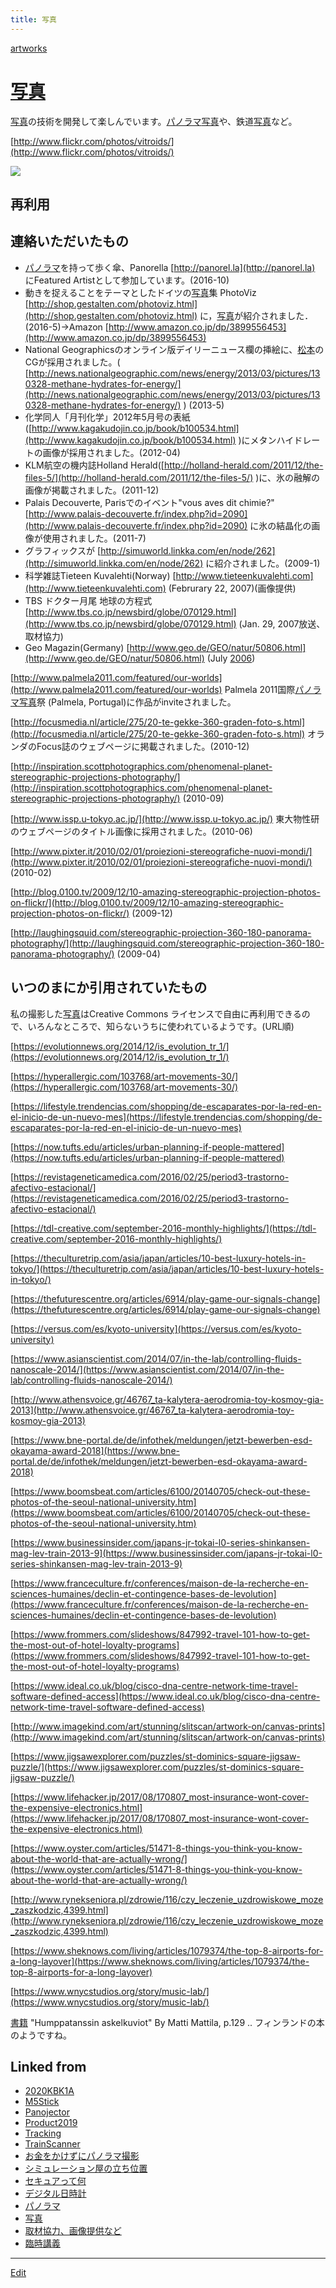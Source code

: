 ```yaml
---
title: 写真
---
```

[artworks](/artworks)

# [写真](/写真)

[写真](/写真)の技術を開発して楽しんでいます。[パノラマ](/パノラマ)[写真](/写真)や、鉄道[写真](/写真)など。

[http://www.flickr.com/photos/vitroids/](http://www.flickr.com/photos/vitroids/)

![](https://farm1.staticflickr.com/925/41421686170_cac9793d26_z_d.jpg)



## 再利用

## 連絡いただいたもの


* [パノラマ](/パノラマ)を持って歩く傘、Panorella [http://panorel.la](http://panorel.la) にFeatured Artistとして参加しています。(2016-10)
* 動きを捉えることをテーマとしたドイツの[写真](/写真)集 PhotoViz [http://shop.gestalten.com/photoviz.html](http://shop.gestalten.com/photoviz.html) に，[写真](/写真)が紹介されました．(2016-5)→Amazon [http://www.amazon.co.jp/dp/3899556453](http://www.amazon.co.jp/dp/3899556453)
* National Geographicsのオンライン版デイリーニュース欄の挿絵に、[松本](/松本)のCGが採用されました。( [http://news.nationalgeographic.com/news/energy/2013/03/pictures/130328-methane-hydrates-for-energy/](http://news.nationalgeographic.com/news/energy/2013/03/pictures/130328-methane-hydrates-for-energy/) ) (2013-5)
* 化学同人「月刊化学」2012年5月号の表紙([http://www.kagakudojin.co.jp/book/b100534.html](http://www.kagakudojin.co.jp/book/b100534.html) )にメタンハイドレートの画像が採用されました。(2012-04)
* KLM航空の機内誌Holland Herald([http://holland-herald.com/2011/12/the-files-5/](http://holland-herald.com/2011/12/the-files-5/) )に、氷の融解の画像が掲載されました。(2011-12) 
* Palais Decouverte, Parisでのイベント"vous aves dit chimie?" [http://www.palais-decouverte.fr/index.php?id=2090](http://www.palais-decouverte.fr/index.php?id=2090) に氷の結晶化の画像が使用されました。(2011-7)
* グラフィックスが [http://simuworld.linkka.com/en/node/262](http://simuworld.linkka.com/en/node/262) に紹介されました。(2009-1)
* 科学雑誌Tieteen Kuvalehti(Norway) [http://www.tieteenkuvalehti.com](http://www.tieteenkuvalehti.com) (Februrary 22, 2007)(画像提供)
* TBS ドクター月尾 地球の方程式 [http://www.tbs.co.jp/newsbird/globe/070129.html](http://www.tbs.co.jp/newsbird/globe/070129.html) (Jan. 29, 2007放送、取材協力)
* Geo Magazin(Germany) [http://www.geo.de/GEO/natur/50806.html](http://www.geo.de/GEO/natur/50806.html) (July [2006](/2006))

[http://www.palmela2011.com/featured/our-worlds](http://www.palmela2011.com/featured/our-worlds) Palmela 2011国際[パノラマ](/パノラマ)[写真](/写真)祭 (Palmela, Portugal)に作品がinviteされました。

[http://focusmedia.nl/article/275/20-te-gekke-360-graden-foto-s.html](http://focusmedia.nl/article/275/20-te-gekke-360-graden-foto-s.html) オランダのFocus誌のウェブページに掲載されました。(2010-12)

[http://inspiration.scottphotographics.com/phenomenal-planet-stereographic-projections-photography/](http://inspiration.scottphotographics.com/phenomenal-planet-stereographic-projections-photography/) (2010-09)

[http://www.issp.u-tokyo.ac.jp/](http://www.issp.u-tokyo.ac.jp/) 東大物性研のウェブページのタイトル画像に採用されました。(2010-06)

[http://www.pixter.it/2010/02/01/proiezioni-stereografiche-nuovi-mondi/](http://www.pixter.it/2010/02/01/proiezioni-stereografiche-nuovi-mondi/) (2010-02)

[http://blog.0100.tv/2009/12/10-amazing-stereographic-projection-photos-on-flickr/](http://blog.0100.tv/2009/12/10-amazing-stereographic-projection-photos-on-flickr/) (2009-12)

[http://laughingsquid.com/stereographic-projection-360-180-panorama-photography/](http://laughingsquid.com/stereographic-projection-360-180-panorama-photography/) (2009-04)



## いつのまにか引用されていたもの

私の撮影した[写真](/写真)はCreative Commons ライセンスで自由に再利用できるので、いろんなところで、知らないうちに使われているようです。(URL順)

[https://evolutionnews.org/2014/12/is_evolution_tr_1/](https://evolutionnews.org/2014/12/is_evolution_tr_1/)

[https://hyperallergic.com/103768/art-movements-30/](https://hyperallergic.com/103768/art-movements-30/)

[https://lifestyle.trendencias.com/shopping/de-escaparates-por-la-red-en-el-inicio-de-un-nuevo-mes](https://lifestyle.trendencias.com/shopping/de-escaparates-por-la-red-en-el-inicio-de-un-nuevo-mes)

[https://now.tufts.edu/articles/urban-planning-if-people-mattered](https://now.tufts.edu/articles/urban-planning-if-people-mattered)

[https://revistageneticamedica.com/2016/02/25/period3-trastorno-afectivo-estacional/](https://revistageneticamedica.com/2016/02/25/period3-trastorno-afectivo-estacional/)

[https://tdl-creative.com/september-2016-monthly-highlights/](https://tdl-creative.com/september-2016-monthly-highlights/)

[https://theculturetrip.com/asia/japan/articles/10-best-luxury-hotels-in-tokyo/](https://theculturetrip.com/asia/japan/articles/10-best-luxury-hotels-in-tokyo/)

[https://thefuturescentre.org/articles/6914/play-game-our-signals-change](https://thefuturescentre.org/articles/6914/play-game-our-signals-change)

[https://versus.com/es/kyoto-university](https://versus.com/es/kyoto-university)

[https://www.asianscientist.com/2014/07/in-the-lab/controlling-fluids-nanoscale-2014/](https://www.asianscientist.com/2014/07/in-the-lab/controlling-fluids-nanoscale-2014/)

[http://www.athensvoice.gr/46767_ta-kalytera-aerodromia-toy-kosmoy-gia-2013](http://www.athensvoice.gr/46767_ta-kalytera-aerodromia-toy-kosmoy-gia-2013)

[https://www.bne-portal.de/de/infothek/meldungen/jetzt-bewerben-esd-okayama-award-2018](https://www.bne-portal.de/de/infothek/meldungen/jetzt-bewerben-esd-okayama-award-2018)

[https://www.boomsbeat.com/articles/6100/20140705/check-out-these-photos-of-the-seoul-national-university.htm](https://www.boomsbeat.com/articles/6100/20140705/check-out-these-photos-of-the-seoul-national-university.htm)

[https://www.businessinsider.com/japans-jr-tokai-l0-series-shinkansen-mag-lev-train-2013-9](https://www.businessinsider.com/japans-jr-tokai-l0-series-shinkansen-mag-lev-train-2013-9)

[https://www.franceculture.fr/conferences/maison-de-la-recherche-en-sciences-humaines/declin-et-contingence-bases-de-levolution](https://www.franceculture.fr/conferences/maison-de-la-recherche-en-sciences-humaines/declin-et-contingence-bases-de-levolution)

[https://www.frommers.com/slideshows/847992-travel-101-how-to-get-the-most-out-of-hotel-loyalty-programs](https://www.frommers.com/slideshows/847992-travel-101-how-to-get-the-most-out-of-hotel-loyalty-programs)

[https://www.ideal.co.uk/blog/cisco-dna-centre-network-time-travel-software-defined-access](https://www.ideal.co.uk/blog/cisco-dna-centre-network-time-travel-software-defined-access)

[http://www.imagekind.com/art/stunning/slitscan/artwork-on/canvas-prints](http://www.imagekind.com/art/stunning/slitscan/artwork-on/canvas-prints)

[https://www.jigsawexplorer.com/puzzles/st-dominics-square-jigsaw-puzzle/](https://www.jigsawexplorer.com/puzzles/st-dominics-square-jigsaw-puzzle/)

[https://www.lifehacker.jp/2017/08/170807_most-insurance-wont-cover-the-expensive-electronics.html](https://www.lifehacker.jp/2017/08/170807_most-insurance-wont-cover-the-expensive-electronics.html)

[https://www.oyster.com/articles/51471-8-things-you-think-you-know-about-the-world-that-are-actually-wrong/](https://www.oyster.com/articles/51471-8-things-you-think-you-know-about-the-world-that-are-actually-wrong/)

[http://www.rynekseniora.pl/zdrowie/116/czy_leczenie_uzdrowiskowe_moze_zaszkodzic,4399.html](http://www.rynekseniora.pl/zdrowie/116/czy_leczenie_uzdrowiskowe_moze_zaszkodzic,4399.html)

[https://www.sheknows.com/living/articles/1079374/the-top-8-airports-for-a-long-layover](https://www.sheknows.com/living/articles/1079374/the-top-8-airports-for-a-long-layover)

[https://www.wnycstudios.org/story/music-lab/](https://www.wnycstudios.org/story/music-lab/)

[書籍](/書籍) "Humppatanssin askelkuviot" By Matti Mattila, p.129 .. フィンランドの本のようですね。









## Linked from

* [2020KBK1A](/2020KBK1A)
* [M5Stick](/M5Stick)
* [Panojector](/Panojector)
* [Product2019](/Product2019)
* [Tracking](/Tracking)
* [TrainScanner](/TrainScanner)
* [お金をかけずにパノラマ撮影](/お金をかけずにパノラマ撮影)
* [シミュレーション屋の立ち位置](/シミュレーション屋の立ち位置)
* [セキュアって何](/セキュアって何)
* [デジタル日時計](/デジタル日時計)
* [パノラマ](/パノラマ)
* [写真](/写真)
* [取材協力、画像提供など](/取材協力、画像提供など)
* [臨時講義](/臨時講義)


----

[Edit](https://github.com/vitroid/vitroid.github.io/edit/master/MD/写真.md)

